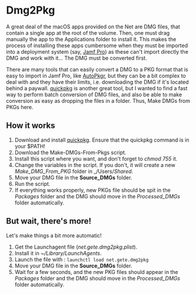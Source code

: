 # Dmg2Pkg

A great deal of the macOS apps provided on the Net are DMG files, that contain a single app at the root of the volume. Then, one must drag manually the app to the Applications folder to install it. This makes the process of installing these apps cumbersome when they must be imported into a deployment system (say, [Jamf Pro](https://www.jamf.com)) as these can't import directly the DMG and work with it… The DMG must be converted first.

There are many tools that can easily convert a DMG to a PKG format that is easy to import in Jamf Pro, like [AutoPkgr](https://github.com/lindegroup/autopkgr/), but they can be a bit complex to deal with and they have their limits, i.e. downloading the DMG if it's located behind a paywall. [quickpkg](https://github.com/scriptingosx/quickpkg/) is another great tool, but I wanted to find a fast way to perform batch conversion of DMG files, and also be able to make conversion as easy as dropping the files in a folder. Thus, Make DMGs from PKGs here.

## How it works

1. Download and install [quickpkg](https://github.com/scriptingosx/quickpkg/). Ensure that the quickpkg command is in your $PATH!
2. Download the Make-DMGs-From-Pkgs script.
3. Install this script where you want, and don't forget to _chmod 755_ it.
4. Change the variables in the script. If you don't, it will create a new _Make_DMG_From_PKG_ folder in _/Users/_Shared_.
5. Move your DMG file in the **Source_DMGs** folder.
6. Run the script.
7. If everything works properly, new PKGs file should be spit in the _Packages_ folder and the DMG should move in the _Processed_DMGs_ folder automatically.

## But wait, there's more!

Let's make things a bit more automatic!

1. Get the Launchagent file (_net.gete.dmg2pkg.plist_).
2. Install it in _~/Library/LaunchAgents_.
3. Launch the file with : `launchctl load net.gete.dmg2pkg`
4. Move your DMG file in the **Source_DMGs** folder.
5. Wait for a few seconds, and the new PKG files should appear in the _Packages_ folder and the DMG should move in the _Processed_DMGs_ folder automatically.
